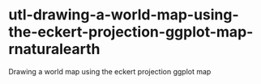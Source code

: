 # utl-drawing-a-world-map-using-the-eckert-projection-ggplot-map-rnaturalearth
Drawing a world map using the eckert projection ggplot map
